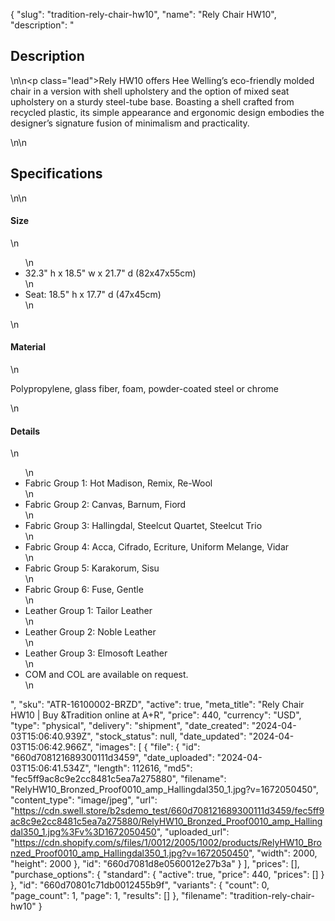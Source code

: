 {
  "slug": "tradition-rely-chair-hw10",
  "name": "Rely Chair HW10",
  "description": "<h2>Description</h2>\n<!-- split -->\n<p class=\"lead\">Rely HW10 offers Hee Welling’s eco-friendly molded chair in a version with shell upholstery and the option of mixed seat upholstery on a sturdy steel-tube base. Boasting a shell crafted from recycled plastic, its simple appearance and ergonomic design embodies the designer’s signature fusion of minimalism and practicality.</p>\n<!-- split -->\n<h2>Specifications</h2>\n<!-- split -->\n<h4>Size</h4>\n<ul>\n<li>32.3\" h x 18.5\" w x 21.7\" d (82x47x55cm)</li>\n<li>Seat: 18.5\" h x 17.7\" d (47x45cm)</li>\n</ul>\n<h4>Material</h4>\n<p>Polypropylene, glass fiber, foam, powder-coated steel or chrome</p>\n<h4>Details</h4>\n<ul>\n<li>Fabric Group 1: Hot Madison, Remix, Re-Wool</li>\n<li>Fabric Group 2: Canvas, Barnum, Fiord</li>\n<li>Fabric Group 3: Hallingdal, Steelcut Quartet, Steelcut Trio</li>\n<li>Fabric Group 4: Acca, Cifrado, Ecriture, Uniform Melange, Vidar</li>\n<li>Fabric Group 5: Karakorum, Sisu</li>\n<li>Fabric Group 6: Fuse, Gentle</li>\n<li>Leather Group 1: Tailor Leather</li>\n<li>Leather Group 2: Noble Leather</li>\n<li>Leather Group 3: Elmosoft Leather</li>\n<li>COM and COL are available on request.</li>\n</ul>",
  "sku": "ATR-16100002-BRZD",
  "active": true,
  "meta_title": "Rely Chair HW10 | Buy &Tradition online at A+R",
  "price": 440,
  "currency": "USD",
  "type": "physical",
  "delivery": "shipment",
  "date_created": "2024-04-03T15:06:40.939Z",
  "stock_status": null,
  "date_updated": "2024-04-03T15:06:42.966Z",
  "images": [
    {
      "file": {
        "id": "660d708121689300111d3459",
        "date_uploaded": "2024-04-03T15:06:41.534Z",
        "length": 112616,
        "md5": "fec5ff9ac8c9e2cc8481c5ea7a275880",
        "filename": "RelyHW10_Bronzed_Proof0010_amp_Hallingdal350_1.jpg?v=1672050450",
        "content_type": "image/jpeg",
        "url": "https://cdn.swell.store/b2sdemo_test/660d708121689300111d3459/fec5ff9ac8c9e2cc8481c5ea7a275880/RelyHW10_Bronzed_Proof0010_amp_Hallingdal350_1.jpg%3Fv%3D1672050450",
        "uploaded_url": "https://cdn.shopify.com/s/files/1/0012/2005/1002/products/RelyHW10_Bronzed_Proof0010_amp_Hallingdal350_1.jpg?v=1672050450",
        "width": 2000,
        "height": 2000
      },
      "id": "660d7081d8e0560012e27b3a"
    }
  ],
  "prices": [],
  "purchase_options": {
    "standard": {
      "active": true,
      "price": 440,
      "prices": []
    }
  },
  "id": "660d70801c71db0012455b9f",
  "variants": {
    "count": 0,
    "page_count": 1,
    "page": 1,
    "results": []
  },
  "filename": "tradition-rely-chair-hw10"
}